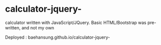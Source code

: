 # calculator-jquery-
calculator written with JavaScript/JQuery. Basic HTML/Bootstrap was pre-written, and not my own

Deployed : baehansung.github.io/calculator-jquery-
